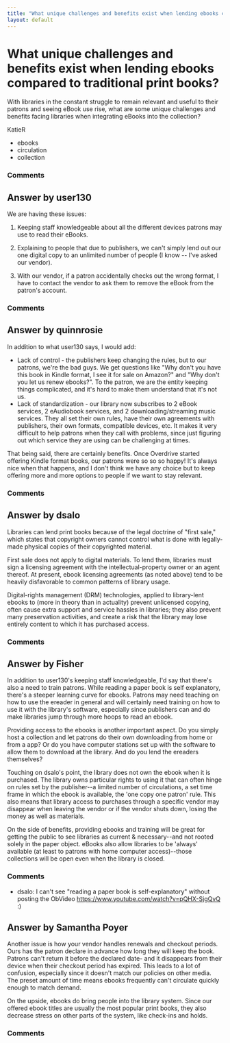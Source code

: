```yaml
---
title: "What unique challenges and benefits exist when lending ebooks compared to traditional print books?"
layout: default
---
```

What unique challenges and benefits exist when lending ebooks compared to traditional print books?
=====================
With libraries in the constant struggle to remain relevant and useful to
their patrons and seeing eBook use rise, what are some unique challenges
and benefits facing libraries when integrating eBooks into the
collection?

KatieR

<ul class="tags"><li class="tag">ebooks</li><li class="tag">circulation</li><li class="tag">collection</li></ul>

### Comments ###


Answer by user130
----------------
We are having these issues:

1.  Keeping staff knowledgeable about all the different devices patrons
    may use to read their eBooks.

2.  Explaining to people that due to publishers, we can't simply lend
    out our one digital copy to an unlimited number of people (I know --
    I've asked our vendor).

3.  With our vendor, if a patron accidentally checks out the wrong
    format, I have to contact the vendor to ask them to remove the eBook
    from the patron's account.



### Comments ###

Answer by quinnrosie
----------------
In addition to what user130 says, I would add:

-   Lack of control - the publishers keep changing the rules, but to our
    patrons, we're the bad guys. We get questions like "Why don't you
    have this book in Kindle format, I see it for sale on Amazon?" and
    "Why don't you let us renew ebooks?". To the patron, we are the
    entity keeping things complicated, and it's hard to make them
    understand that it's not us.
-   Lack of standardization - our library now subscribes to 2 eBook
    services, 2 eAudiobook services, and 2 downloading/streaming music
    services. They all set their own rules, have their own agreements
    with publishers, their own formats, compatible devices, etc. It
    makes it very difficult to help patrons when they call with
    problems, since just figuring out which service they are using can
    be challenging at times.

That being said, there are certainly benefits. Once Overdrive started
offering Kindle format books, our patrons were so so so happy! It's
always nice when that happens, and I don't think we have any choice but
to keep offering more and more options to people if we want to stay
relevant.

### Comments ###

Answer by dsalo
----------------
Libraries can lend print books because of the legal doctrine of "first
sale," which states that copyright owners cannot control what is done
with legally-made physical copies of their copyrighted material.

First sale does not apply to digital materials. To lend them, libraries
must sign a licensing agreement with the intellectual-property owner or
an agent thereof. At present, ebook licensing agreements (as noted
above) tend to be heavily disfavorable to common patterns of library
usage.

Digital-rights management (DRM) technologies, applied to library-lent
ebooks to (more in theory than in actuality) prevent unlicensed copying,
often cause extra support and service hassles in libraries; they also
prevent many preservation activities, and create a risk that the library
may lose entirely content to which it has purchased access.

### Comments ###

Answer by Fisher
----------------
In addition to user130's keeping staff knowledgeable, I'd say that
there's also a need to train patrons. While reading a paper book is self
explanatory, there's a steeper learning curve for ebooks. Patrons may
need teaching on how to use the ereader in general and will certainly
need training on how to use it with the library's software, especially
since publishers can and do make libraries jump through more hoops to
read an ebook.

Providing access to the ebooks is another important aspect. Do you
simply host a collection and let patrons do their own downloading from
home or from a app? Or do you have computer stations set up with the
software to allow them to download at the library. And do you lend the
ereaders themselves?

Touching on dsalo's point, the library does not own the ebook when it is
purchased. The library owns particular rights to using it that can often
hinge on rules set by the publisher--a limited number of circulations, a
set time frame in which the ebook is available, the 'one copy one
patron' rule. This also means that library access to purchases through a
specific vendor may disappear when leaving the vendor or if the vendor
shuts down, losing the money as well as materials.

On the side of benefits, providing ebooks and training will be great for
getting the public to see libraries as current & necessary--and not
rooted solely in the paper object. eBooks also allow libraries to be
'always' available (at least to patrons with home computer
access)--those collections will be open even when the library is closed.

### Comments ###
* dsalo: I can't see "reading a paper book is self-explanatory" without posting
the ObVideo https://www.youtube.com/watch?v=pQHX-SjgQvQ :)

Answer by Samantha Poyer
----------------
Another issue is how your vendor handles renewals and checkout periods.
Ours has the patron declare in advance how long they will keep the book.
Patrons can't return it before the declared date- and it disappears from
their device when their checkout period has expired. This leads to a lot
of confusion, especially since it doesn't match our policies on other
media. The preset amount of time means ebooks frequently can't circulate
quickly enough to match demand.

On the upside, ebooks do bring people into the library system. Since our
offered ebook titles are usually the most popular print books, they also
decrease stress on other parts of the system, like check-ins and holds.

### Comments ###

